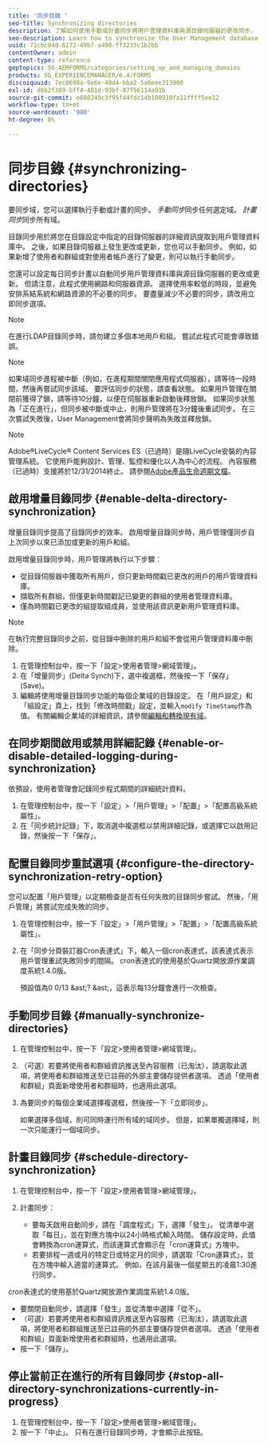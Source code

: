 ```yaml
---
title: '同步目錄 '
seo-title: Synchronizing directories
description: 了解如何使用手動或計畫同步將用戶管理資料庫與源目錄伺服器的更改同步。
seo-description: Learn how to synchronize the User Management database with changes to the source directory servers using manual or scheduled synchronization.
uuid: 71cbc04d-6172-49b7-a490-ff3233c1b2bb
contentOwner: admin
content-type: reference
geptopics: SG_AEMFORMS/categories/setting_up_and_managing_domains
products: SG_EXPERIENCEMANAGER/6.4/FORMS
discoiquuid: 7ec0698a-9e6e-48d4-bba2-5a6eee313900
exl-id: d6b2f389-bff4-481d-93bf-87f56114a91b
source-git-commit: e608249c3f95f44fdc14b100910fa11ffff5ee32
workflow-type: tm+mt
source-wordcount: '980'
ht-degree: 0%

---
```


# 同步目錄 {#synchronizing-directories}

要同步域，您可以選擇執行手動或計畫的同步。 *手動同步*&#x200B;同步任何選定域。 *計畫同步*&#x200B;同步所有域。

目錄同步用於將您在目錄設定中指定的目錄伺服器的詳細資訊提取到用戶管理資料庫中。 之後，如果目錄伺服器上發生更改或更新，您也可以手動同步。 例如，如果新增了使用者和群組或對使用者帳戶進行了變更，則可以執行手動同步。

您還可以設定每日同步計畫以自動同步用戶管理資料庫與源目錄伺服器的更改或更新。 但請注意，此程式使用網路和伺服器資源。 選擇使用率較低的時段，並避免安排系結系統和網路資源的不必要的同步。 要盡量減少不必要的同步，請改用立即同步選項。

>[!NOTE]
>
>在進行LDAP目錄同步時，請勿建立多個本地用戶和組。 嘗試此程式可能會導致錯誤。

>[!NOTE]
>
>如果域同步進程被中斷（例如，在進程期間關閉應用程式伺服器），請等待一段時間，然後再嘗試同步該域。 要評估同步的狀態，請查看狀態。 如果用戶管理在關閉前獲得了鎖，請等待10分鐘，以便在伺服器重新啟動後釋放鎖。 如果同步狀態為「正在進行」，但同步被中斷或中止，則用戶管理將在3分鐘後重試同步。 在三次嘗試失敗後，User Management會將同步聲明為失敗並釋放鎖。

>[!NOTE]
>
>Adobe®LiveCycle® Content Services ES（已過時）是隨LiveCycle安裝的內容管理系統。 它使用戶能夠設計、管理、監控和優化以人為中心的流程。 內容服務（已過時）支援將於12/31/2014終止。 請參閱[Adobe產品生命週期文檔](https://www.adobe.com/support/products/enterprise/eol/eol_matrix.html)。

## 啟用增量目錄同步 {#enable-delta-directory-synchronization}

增量目錄同步提高了目錄同步的效率。 啟用增量目錄同步時，用戶管理僅同步自上次同步以來已添加或更新的用戶和組。

啟用增量目錄同步時，用戶管理將執行以下步驟：

* 從目錄伺服器中獲取所有用戶，但只更新時間戳已更改的用戶的用戶管理資料庫。
* 擷取所有群組，但僅更新時間戳記已變更的群組的使用者管理資料庫。
* 僅為時間戳已更改的組提取組成員，並使用該資訊更新用戶管理資料庫。

>[!NOTE]
>
>在執行完整目錄同步之前，從目錄中刪除的用戶和組不會從用戶管理資料庫中刪除。

1. 在管理控制台中，按一下「設定>使用者管理>網域管理」。
1. 在「增量同步」(Delta Synch)下，選中複選框，然後按一下「保存」(Save)。
1. 編輯將使用增量目錄同步功能的每個企業域的目錄設定。 在「用戶設定」和「組設定」頁上，找到「修改時間戳」設定，並輸入`modify TimeStamp`作為值。 有關編輯企業域的詳細資訊，請參閱[編輯和轉換現有域](/help/forms/using/admin-help/editing-converting-existing-domains.md#editing-and-converting-existing-domains)。

## 在同步期間啟用或禁用詳細記錄 {#enable-or-disable-detailed-logging-during-synchronization}

依預設，使用者管理會記錄同步程式期間的詳細統計資料。

1. 在管理控制台中，按一下「設定」>「用戶管理」>「配置」>「配置高級系統屬性」。
1. 在「同步統計記錄」下，取消選中複選框以禁用詳細記錄，或選擇它以啟用記錄，然後按一下「保存」。

## 配置目錄同步重試選項 {#configure-the-directory-synchronization-retry-option}

您可以配置「用戶管理」以定期檢查是否有任何失敗的目錄同步嘗試。 然後，「用戶管理」將嘗試完成失敗的同步。

1. 在管理控制台中，按一下「設定」>「用戶管理」>「配置」>「配置高級系統屬性」。
1. 在「同步分頁裝訂器Cron表達式」下，輸入一個cron表達式，該表達式表示用戶管理重試失敗同步的間隔。 cron表達式的使用基於Quartz開放源作業調度系統1.4.0版。

   預設值為0 0/13 &amp;ast;? &amp;ast;，這表示每13分鐘會進行一次檢查。

## 手動同步目錄 {#manually-synchronize-directories}

1. 在管理控制台中，按一下「設定>使用者管理>網域管理」。
1. （可選）若要將使用者和群組資訊推送至內容服務（已淘汰），請選取此選項，將使用者和群組推送至已註冊的外部主要儲存提供者選項。 透過「使用者和群組」頁面新增使用者和群組時，也適用此選項。
1. 為要同步的每個企業域選擇複選框，然後按一下「立即同步」。

   如果選擇多個域，則可同時運行所有域的域同步。 但是，如果單獨選擇域，則一次只能運行一個域同步。

## 計畫目錄同步 {#schedule-directory-synchronization}

1. 在管理控制台中，按一下「設定>使用者管理>網域管理」。
1. 計畫同步：

   * 要每天啟用自動同步，請在「調度程式」下，選擇「發生」。 從清單中選取「每日」，並在對應方塊中以24小時格式輸入時間。 儲存設定時，此值會轉換為cron運算式，而該運算式會顯示在「cron運算式」方塊中。
   * 若要排程一週或月的特定日或特定月的同步，請選取「Cron運算式」，並在方塊中輸入適當的運算式。 例如，在該月最後一個星期五的凌晨1:30進行同步。

cron表達式的使用基於Quartz開放源作業調度系統1.4.0版。

* 要關閉自動同步，請選擇「發生」並從清單中選擇「從不」。
* （可選）若要將使用者和群組資訊推送至內容服務（已淘汰），請選取此選項，將使用者和群組推送至已註冊的外部主要儲存提供者選項。 透過「使用者和群組」頁面新增使用者和群組時，也適用此選項。
* 按一下「儲存」。

## 停止當前正在進行的所有目錄同步 {#stop-all-directory-synchronizations-currently-in-progress}

1. 在管理控制台中，按一下「設定>使用者管理>網域管理」。
1. 按一下「中止」。 只有在進行目錄同步時，才會顯示此按鈕。
